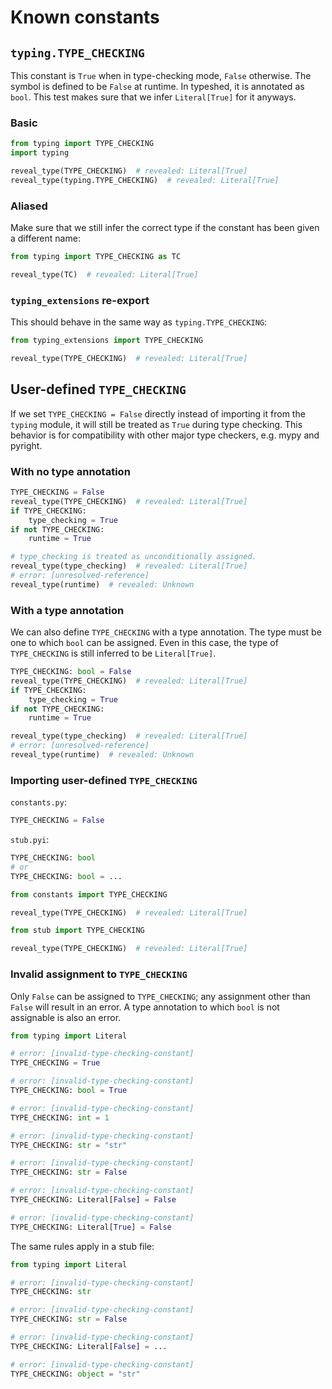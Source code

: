 # Known constants

## `typing.TYPE_CHECKING`

This constant is `True` when in type-checking mode, `False` otherwise. The symbol is defined to be
`False` at runtime. In typeshed, it is annotated as `bool`. This test makes sure that we infer
`Literal[True]` for it anyways.

### Basic

```py
from typing import TYPE_CHECKING
import typing

reveal_type(TYPE_CHECKING)  # revealed: Literal[True]
reveal_type(typing.TYPE_CHECKING)  # revealed: Literal[True]
```

### Aliased

Make sure that we still infer the correct type if the constant has been given a different name:

```py
from typing import TYPE_CHECKING as TC

reveal_type(TC)  # revealed: Literal[True]
```

### `typing_extensions` re-export

This should behave in the same way as `typing.TYPE_CHECKING`:

```py
from typing_extensions import TYPE_CHECKING

reveal_type(TYPE_CHECKING)  # revealed: Literal[True]
```

## User-defined `TYPE_CHECKING`

If we set `TYPE_CHECKING = False` directly instead of importing it from the `typing` module, it will
still be treated as `True` during type checking. This behavior is for compatibility with other major
type checkers, e.g. mypy and pyright.

### With no type annotation

```py
TYPE_CHECKING = False
reveal_type(TYPE_CHECKING)  # revealed: Literal[True]
if TYPE_CHECKING:
    type_checking = True
if not TYPE_CHECKING:
    runtime = True

# type_checking is treated as unconditionally assigned.
reveal_type(type_checking)  # revealed: Literal[True]
# error: [unresolved-reference]
reveal_type(runtime)  # revealed: Unknown
```

### With a type annotation

We can also define `TYPE_CHECKING` with a type annotation. The type must be one to which `bool` can
be assigned. Even in this case, the type of `TYPE_CHECKING` is still inferred to be `Literal[True]`.

```py
TYPE_CHECKING: bool = False
reveal_type(TYPE_CHECKING)  # revealed: Literal[True]
if TYPE_CHECKING:
    type_checking = True
if not TYPE_CHECKING:
    runtime = True

reveal_type(type_checking)  # revealed: Literal[True]
# error: [unresolved-reference]
reveal_type(runtime)  # revealed: Unknown
```

### Importing user-defined `TYPE_CHECKING`

`constants.py`:

```py
TYPE_CHECKING = False
```

`stub.pyi`:

```pyi
TYPE_CHECKING: bool
# or
TYPE_CHECKING: bool = ...
```

```py
from constants import TYPE_CHECKING

reveal_type(TYPE_CHECKING)  # revealed: Literal[True]

from stub import TYPE_CHECKING

reveal_type(TYPE_CHECKING)  # revealed: Literal[True]
```

### Invalid assignment to `TYPE_CHECKING`

Only `False` can be assigned to `TYPE_CHECKING`; any assignment other than `False` will result in an
error. A type annotation to which `bool` is not assignable is also an error.

```py
from typing import Literal

# error: [invalid-type-checking-constant]
TYPE_CHECKING = True

# error: [invalid-type-checking-constant]
TYPE_CHECKING: bool = True

# error: [invalid-type-checking-constant]
TYPE_CHECKING: int = 1

# error: [invalid-type-checking-constant]
TYPE_CHECKING: str = "str"

# error: [invalid-type-checking-constant]
TYPE_CHECKING: str = False

# error: [invalid-type-checking-constant]
TYPE_CHECKING: Literal[False] = False

# error: [invalid-type-checking-constant]
TYPE_CHECKING: Literal[True] = False
```

The same rules apply in a stub file:

```pyi
from typing import Literal

# error: [invalid-type-checking-constant]
TYPE_CHECKING: str

# error: [invalid-type-checking-constant]
TYPE_CHECKING: str = False

# error: [invalid-type-checking-constant]
TYPE_CHECKING: Literal[False] = ...

# error: [invalid-type-checking-constant]
TYPE_CHECKING: object = "str"
```
